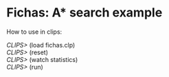 # Fichas: A* search example  

How to use in clips:  
  
*CLIPS>* (load fichas.clp)  
*CLIPS>* (reset)  
*CLIPS>* (watch statistics)  
*CLIPS>* (run)  
